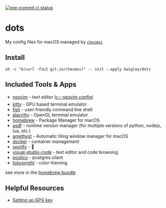 [![pre-commit.ci status](https://results.pre-commit.ci/badge/github/kwigley/dots/main.svg)](https://results.pre-commit.ci/latest/github/kwigley/dots/main)

# dots

My config files for macOS managed by [`chezmoi`](https://www.chezmoi.io/)

## Install

`sh -c "$(curl -fsLS git.io/chezmoi)" -- init --apply kwigley/dots`

## Included Tools & Apps

- [neovim](https://neovim.io/) - text editor ([👉 neovim config](https://github.com/kwigley/nvim-dots))
- [kitty](https://sw.kovidgoyal.net/kitty/) - GPU based terminal emulator
- [fish](https://fishshell.com/) - user-friendly command line
  shell
- [alacritty](https://github.com/alacritty/alacritty) - OpenGL terminal emulator
- [homebrew](https://brew.sh/) - Package Manager for macOS
- [asdf](https://asdf-vm.com/#/) - runtime version manager (for multiple versions of python, nodejs, lua, etc.)
- [amethyst](https://ianyh.com/amethyst/) - Automatic tiling window manager for macOS
- [docker](https://www.docker.com/products/docker-desktop) - container management
- [spotify](https://www.spotify.com/) - 🕺
- [visual-studio-code](https://code.visualstudio.com/) - text editor and code browsing
- [postico](https://eggerapps.at/postico/) - postgres client
- [tokyonight](https://github.com/folke/tokyonight.nvim) - color theming

see more in the [homebrew bundle](run_once_before_install-packages-darwin.sh.tmpl)

## Helpful Resources

- [Setting up GPG key](https://docs.github.com/en/authentication/managing-commit-signature-verification/generating-a-new-gpg-key)
